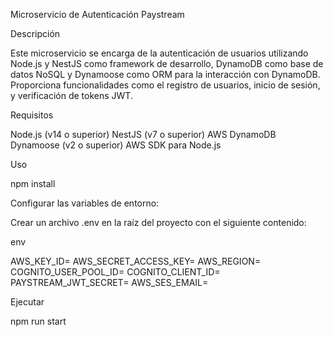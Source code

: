 Microservicio de Autenticación Paystream

Descripción

Este microservicio se encarga de la autenticación de usuarios utilizando Node.js y NestJS como framework de desarrollo, DynamoDB como base de datos NoSQL y Dynamoose como ORM para la interacción con DynamoDB. Proporciona funcionalidades como el registro de usuarios, inicio de sesión, y verificación de tokens JWT.

Requisitos

Node.js (v14 o superior)
NestJS (v7 o superior)
AWS DynamoDB
Dynamoose (v2 o superior)
AWS SDK para Node.js

Uso

npm install

Configurar las variables de entorno:

Crear un archivo .env en la raíz del proyecto con el siguiente contenido:

env

AWS_KEY_ID=
AWS_SECRET_ACCESS_KEY=
AWS_REGION=
COGNITO_USER_POOL_ID=
COGNITO_CLIENT_ID=
PAYSTREAM_JWT_SECRET=
AWS_SES_EMAIL=

Ejecutar

npm run start
